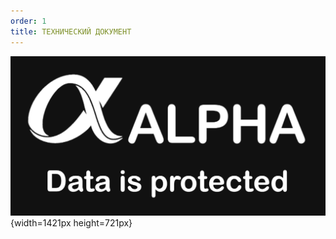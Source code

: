 ```yaml
---
order: 1
title: ТЕХНИЧЕСКИЙ ДОКУМЕНТ
---
```






![](./bez-nazvaniya.png){width=1421px height=721px}